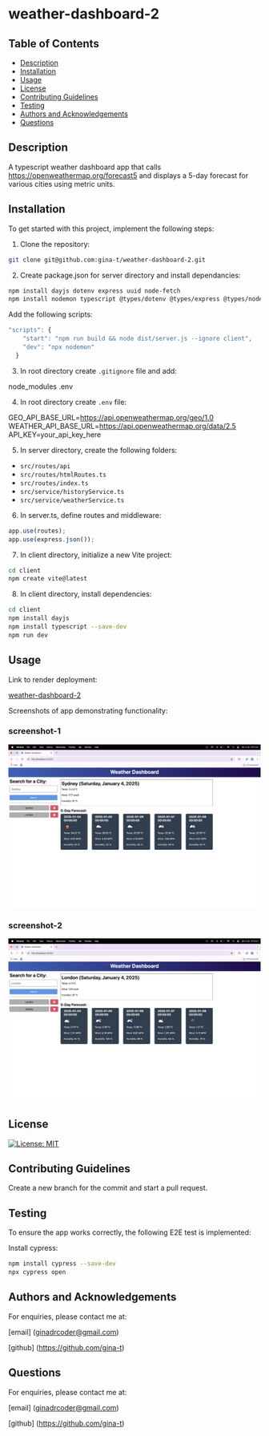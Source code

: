 # weather-dashboard-2

## Table of Contents

- [Description](#description)
- [Installation](#installation)
- [Usage](#usage)
- [License](#license)
- [Contributing Guidelines](#contributing-guidelines)
- [Testing](#testing)
- [Authors and Acknowledgements](#authors-and-acknowledgements)
- [Questions](#questions)

## Description

A typescript weather dashboard app that calls https://openweathermap.org/forecast5 and displays a 5-day forecast for various cities using metric units.

## Installation

To get started with this project, implement the following steps:

1. Clone the repository:

```zsh
git clone git@github.com:gina-t/weather-dashboard-2.git
```

2. Create package.json for server directory and install dependancies:

```zsh
npm install dayjs dotenv express uuid node-fetch
npm install nodemon typescript @types/dotenv @types/express @types/node @types/uuid --save-dev
```

Add the following scripts:

```javascript
"scripts": {
    "start": "npm run build && node dist/server.js --ignore client",
    "dev": "npx nodemon"
  }
```

3. In root directory create `.gitignore` file and add:

node_modules
.env

4. In root directory create `.env` file:

GEO_API_BASE_URL=https://api.openweathermap.org/geo/1.0
WEATHER_API_BASE_URL=https://api.openweathermap.org/data/2.5
API_KEY=your_api_key_here

5. In server directory, create the following folders:

- `src/routes/api`
- `src/routes/htmlRoutes.ts`
- `src/routes/index.ts`
- `src/service/historyService.ts`
- `src/service/weatherService.ts`

6. In server.ts, define routes and middleware:

```typescript
app.use(routes);
app.use(express.json());
```

7. In client directory, initialize a new Vite project:

```zsh
cd client
npm create vite@latest
```

8. In client directory, install dependencies:

```zsh
cd client
npm install dayjs
npm install typescript --save-dev
npm run dev
```

## Usage

Link to render deployment:

[weather-dashboard-2](https://weather-dashboard-2.onrender.com/)

Screenshots of app demonstrating functionality:

### screenshot-1

![Sydney](./client/src/assets/screenshot-1.png)

### screenshot-2

![London](./client/src/assets/screenshot-2.png)


## License

[![License: MIT](https://img.shields.io/badge/License-MIT-yellow.svg)](https://opensource.org/licenses/MIT)

## Contributing Guidelines

Create a new branch for the commit and start a pull request.

## Testing

To ensure the app works correctly, the following E2E test is implemented:

Install cypress:

```zsh
npm install cypress --save-dev
npx cypress open
```

## Authors and Acknowledgements

For enquiries, please contact me at:

[email] (ginadrcoder@gmail.com)

[github] (https://github.com/gina-t)


## Questions

For enquiries, please contact me at:

[email] (ginadrcoder@gmail.com)

[github] (https://github.com/gina-t)

